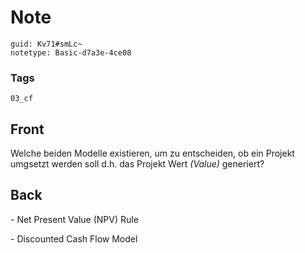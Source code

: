 # Note
```
guid: Kv71#smLc~
notetype: Basic-d7a3e-4ce08
```

### Tags
```
03_cf
```

## Front
<p>Welche beiden Modelle existieren, um zu entscheiden, ob ein
Projekt umgsetzt werden soll d.h. das Projekt Wert <i>(Value)</i>
generiert?

## Back
<p>- Net Present Value (NPV) Rule
<p>- Discounted Cash Flow Model
